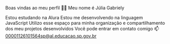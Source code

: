 Boas vindas ao meu perfil 💙💙
Meu nome é Júlia Gabriely

Estou estudando na Alura
Estou me desenvolvendo na linguagem JavaScript
Utilizo esse espaço para minha organização e compartilhamento dos meu projetos desenvolvidos
Você pode entrar em contato comigo 📫
00001126101564sp@al.educacao.sp.gov.br
